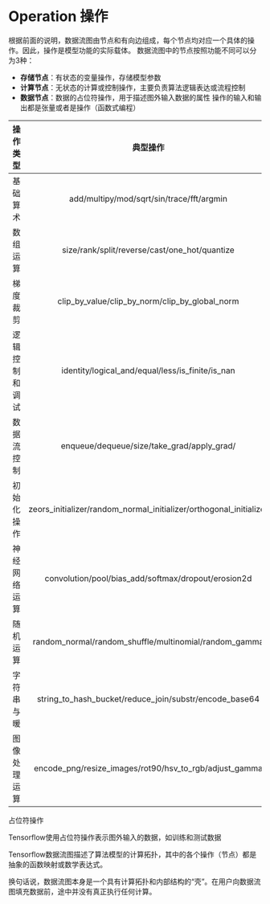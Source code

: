 # Operation 操作

根据前面的说明，数据流图由节点和有向边组成，每个节点均对应一个具体的操作。因此，操作是模型功能的实际载体。
数据流图中的节点按照功能不同可以分为3种：

* **存储节点**：有状态的变量操作，存储模型参数
* **计算节点**：无状态的计算或控制操作，主要负责算法逻辑表达或流程控制
* **数据节点**：数据的占位符操作，用于描述图外输入数据的属性
操作的输入和输出都是张量或者是操作（函数式编程）

|    操作类型    |                           典型操作                           |
| :------------: | :----------------------------------------------------------: |
|    基础算术    |          add/multipy/mod/sqrt/sin/trace/fft/argmin           |
|    数组运算    |        size/rank/split/reverse/cast/one_hot/quantize         |
|    梯度裁剪    |        clip_by_value/clip_by_norm/clip_by_global_norm        |
| 逻辑控制和调试 |       identity/logical_and/equal/less/is_finite/is_nan       |
|   数据流控制   |          enqueue/dequeue/size/take_grad/apply_grad/          |
|   初始化操作   | zeors_initializer/random_normal_initializer/orthogonal_initializer |
|  神经网络运算  |     convolution/pool/bias_add/softmax/dropout/erosion2d      |
|    随机运算    |    random_normal/random_shuffle/multinomial/random_gamma     |
|   字符串与暖   |    string_to_hash_bucket/reduce_join/substr/encode_base64    |
|  图像处理运算  |    encode_png/resize_images/rot90/hsv_to_rgb/adjust_gamma    |



占位符操作

Tensorflow使用占位符操作表示图外输入的数据，如训练和测试数据

Tensorflow数据流图描述了算法模型的计算拓扑，其中的各个操作（节点）都是抽象的函数映射或数学表达式。

换句话说，数据流图本身是一个具有计算拓扑和内部结构的“壳”。在用户向数据流图填充数据前，途中并没有真正执行任何计算。